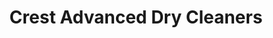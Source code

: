 ---
title: "Crest Advanced Dry Cleaners"
url: /rockville/crest-advanced-dry-cleaners/
shop: Wäscherei
---
